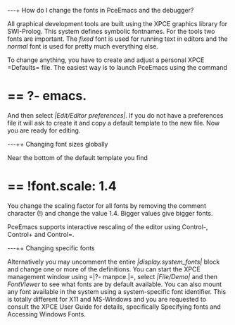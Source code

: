 ---+ How do I change the fonts in PceEmacs and the debugger?

All graphical development tools are built using the XPCE graphics
library for SWI-Prolog. This system defines symbolic fontnames. For the
tools two fonts are important. The *fixed* font is used for running text
in editors and the *normal* font is used for pretty much everything
else.

To change anything, you have to create and adjust a personal XPCE
=Defaults= file. The easiest way is to launch PceEmacs using the
command

==
?- emacs.
==

And then select *|Edit/Editor preferences|*. If you do not have a
preferences file it will ask to create it and copy a default template to
the new file. Now you are ready for editing.

---++ Changing font sizes globally

Near the bottom of the default template you find

==
!font.scale: 1.4
==

You change the scaling factor for all fonts by removing the comment
character (!) and change the value 1.4. Bigger values give bigger fonts.

PceEmacs supports interactive rescaling of the editor using Control-,
Control+ and Control=.


---++ Changing specific fonts

Alternatively you may uncomment the entire *|display.system_fonts|*
block and change one or more of the definitions. You can start the XPCE
management window using =|?- manpce.|=, select *|File/Demo|* and then
*FontViewer* to see what fonts are by default available. You can also
mount any font available in the system using a system-specific font
identifier. This is totally different for X11 and MS-Windows and you are
requested to consult the XPCE User Guide for details, specifically
Specifying fonts and Accessing Windows Fonts.
